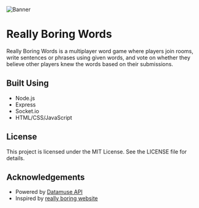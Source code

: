 ![Banner](https://i.imgur.com/QGs8lBM.png)

# Really Boring Words
Really Boring Words is a multiplayer word game where players join rooms, write sentences or phrases using given words, and vote on whether they believe other players knew the words based on their submissions.

## Built Using
- Node.js
- Express
- Socket.io
- HTML/CSS/JavaScript

## License
This project is licensed under the MIT License. See the LICENSE file for details.

## Acknowledgements
- Powered by [Datamuse API](https://datamuse.com/api/)
- Inspired by [really boring website](https://really.boring.website/)
